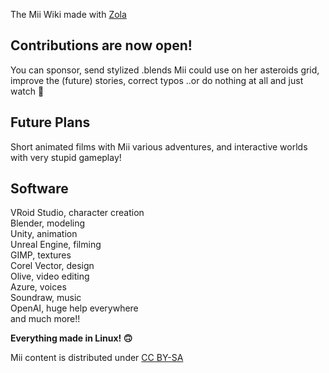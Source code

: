 The Mii Wiki made with [Zola](https://www.getzola.org/)

## Contributions are now open!
You can sponsor, send stylized .blends Mii could use on her asteroids grid, improve the (future) stories, correct typos ..or do nothing at all and just watch 🥲 

## Future Plans
Short animated films with Mii various adventures, and interactive worlds with very stupid gameplay!

## Software 
VRoid Studio, character creation\
Blender, modeling\
Unity, animation\
Unreal Engine, filming\
GIMP, textures\
Corel Vector, design\
Olive, video editing\
Azure, voices\
Soundraw, music\
OpenAI, huge help everywhere\
and much more!!

**Everything made in Linux! 🙃**

Mii content is distributed under [CC BY-SA](https://creativecommons.org/licenses/by-sa/4.0/)
